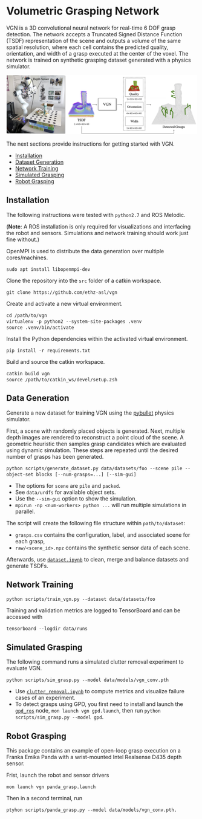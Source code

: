 # Volumetric Grasping Network

VGN is a 3D convolutional neural network for real-time 6 DOF grasp detection. The network accepts a Truncated Signed Distance Function (TSDF) representation of the scene and outputs a volume of the same spatial resolution, where each cell contains the predicted quality, orientation, and width of a grasp executed at the center of the voxel. The network is trained on synthetic grasping dataset generated with a physics simulator.

<!-- TODO insert citation -->

![](docs/overview.png)

The next sections provide instructions for getting started with VGN.

- [Installation](#installation)
- [Dataset Generation](#data-generation)
- [Network Training](#network-training)
- [Simulated Grasping](#simulated-grasping)
- [Robot Grasping](#robot-grasping)

## Installation

The following instructions were tested with `python2.7` and ROS Melodic.

(**Note**: A ROS installation is only required for visualizations and interfacing the robot and sensors. Simulations and network training should work just fine without.)

OpenMPI is used to distribute the data generation over multiple cores/machines.

```
sudo apt install libopenmpi-dev
```

Clone the repository into the `src` folder of a catkin workspace.

```
git clone https://github.com/ethz-asl/vgn
```

Create and activate a new virtual environment.

```
cd /path/to/vgn
virtualenv -p python2 --system-site-packages .venv
source .venv/bin/activate
```

Install the Python dependencies within the activated virtual environment.

```
pip install -r requirements.txt
```

Build and source the catkin workspace.

```
catkin build vgn
source /path/to/catkin_ws/devel/setup.zsh
```

<!-- TODO data download -->

## Data Generation

Generate a new dataset for training VGN using the [pybullet](https://github.com/bulletphysics/bullet3) physics simulator.

First, a scene with randomly placed objects is generated. Next, multiple depth images are rendered to reconstruct a point cloud of the scene. A geometric heuristic then samples grasp candidates which are evaluated using dynamic simulation. These steps are repeated until the desired number of grasps has been generated.

```
python scripts/generate_dataset.py data/datasets/foo --scene pile --object-set blocks [--num-grasps=...] [--sim-gui]
```

* The options for `scene` are `pile` and `packed`.
* See `data/urdfs` for available object sets.
* Use the `--sim-gui` option to show the simulation.
* `mpirun -np <num-workers> python ...` will run multiple simulations in parallel.

The script will create the following file structure within `path/to/dataset`:

* `grasps.csv` contains the configuration, label, and associated scene for each grasp,
* `raw/<scene_id>.npz` contains the synthetic sensor data of each scene.

Afterwards, use [`dataset.ipynb`](notebooks/dataset.ipynb) to clean, merge and balance datasets and generate TSDFs.

## Network Training

```
python scripts/train_vgn.py --dataset data/datasets/foo
```

Training and validation metrics are logged to TensorBoard and can be accessed with

```
tensorboard --logdir data/runs
```

## Simulated Grasping

The following command runs a simulated clutter removal experiment to evaluate VGN.

```
python scripts/sim_grasp.py --model data/models/vgn_conv.pth
```

* Use [`clutter_removal.ipynb`](notebooks/clutter_removal.ipynb) to compute metrics and visualize failure cases of an experiment.
* To detect grasps using GPD, you first need to install and launch the [`gpd_ros`](https://github.com/atenpas/gpd_ros) node, `mon launch vgn gpd.launch`, then run `python scripts/sim_grasp.py --model gpd`.

## Robot Grasping

This package contains an example of open-loop grasp execution on a Franka Emika Panda with a wrist-mounted Intel Realsense D435 depth sensor.

Frist, launch the robot and sensor drivers

```
mon launch vgn panda_grasp.launch
```

Then in a second terminal, run

```
ptyhon scripts/panda_grasp.py --model data/models/vgn_conv.pth.
```
